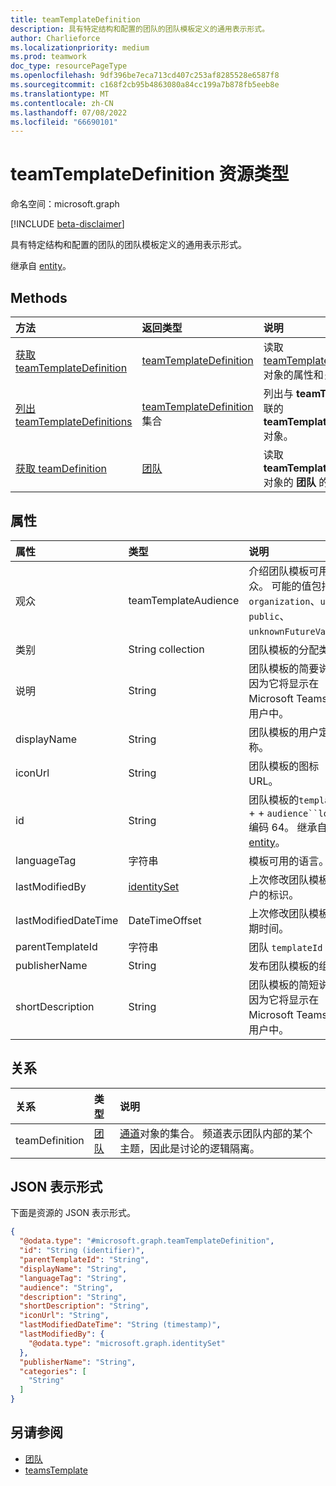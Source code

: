 ```yaml
---
title: teamTemplateDefinition
description: 具有特定结构和配置的团队的团队模板定义的通用表示形式。
author: Charlieforce
ms.localizationpriority: medium
ms.prod: teamwork
doc_type: resourcePageType
ms.openlocfilehash: 9df396be7eca713cd407c253af8285528e6587f8
ms.sourcegitcommit: c168f2cb95b4863080a84cc199a7b878fb5eeb8e
ms.translationtype: MT
ms.contentlocale: zh-CN
ms.lasthandoff: 07/08/2022
ms.locfileid: "66690101"
---
```

# <a name="teamtemplatedefinition-resource-type"></a>teamTemplateDefinition 资源类型

命名空间：microsoft.graph

[!INCLUDE [beta-disclaimer](../../includes/beta-disclaimer.md)]

具有特定结构和配置的团队的团队模板定义的通用表示形式。

继承自 [entity](../resources/entity.md)。

## <a name="methods"></a>Methods
|方法|返回类型|说明|
|:---|:---|:---|
|[获取 teamTemplateDefinition](../api/teamtemplatedefinition-get.md)|[teamTemplateDefinition](../resources/teamtemplatedefinition.md)|读取 [teamTemplateDefinition](../resources/teamtemplatedefinition.md) 对象的属性和关系。|
| [列出 teamTemplateDefinitions](../api/teamtemplate-list-definitions.md) | [teamTemplateDefinition](../resources/teamtemplatedefinition.md) 集合 | 列出与 **teamTemplate** 关联的 **teamTemplateDefinition** 对象。  |
| [获取 teamDefinition](../api/teamtemplatedefinition-get-teamdefinition.md) | [团队](../resources/team.md) | 读取 **teamTemplateDefinition** 对象的 **团队** 的属性 |

## <a name="properties"></a>属性
|属性|类型|说明|
|:---|:---|:---|
|观众|teamTemplateAudience|介绍团队模板可用的受众。 可能的值包括 `organization`、`user`、`public`、`unknownFutureValue`。|
|类别|String collection|团队模板的分配类别。|
|说明|String|团队模板的简要说明，因为它将显示在 Microsoft Teams 中的用户中。|
|displayName|String|团队模板的用户定义名称。|
|iconUrl|String|团队模板的图标 URL。|
|id|String|团队模板的`templateId` +  + `audience``locale`编码 64。 继承自 [entity](../resources/entity.md)。|
|languageTag|字符串|模板可用的语言。|
|lastModifiedBy|[identitySet](../resources/identityset.md)|上次修改团队模板的用户的标识。|
|lastModifiedDateTime|DateTimeOffset|上次修改团队模板的日期时间。|
|parentTemplateId|字符串|团队 `templateId` 模板|
|publisherName|String|发布团队模板的组织。|
|shortDescription|String|团队模板的简短说明，因为它将显示在 Microsoft Teams 中的用户中。|

## <a name="relationships"></a>关系
|关系|类型|说明|
|:---|:---|:---|
|teamDefinition|[团队](../resources/team.md)|[通道](../resources/channel.md)对象的集合。 频道表示团队内部的某个主题，因此是讨论的逻辑隔离。|

## <a name="json-representation"></a>JSON 表示形式
下面是资源的 JSON 表示形式。
<!-- {
  "blockType": "resource",
  "keyProperty": "id",
  "@odata.type": "microsoft.graph.teamtemplatedefinition",
  "baseType": "microsoft.graph.entity",
  "openType": false
}
-->
``` json
{
  "@odata.type": "#microsoft.graph.teamTemplateDefinition",
  "id": "String (identifier)",
  "parentTemplateId": "String",
  "displayName": "String",
  "languageTag": "String",
  "audience": "String",
  "description": "String",
  "shortDescription": "String",
  "iconUrl": "String",
  "lastModifiedDateTime": "String (timestamp)",
  "lastModifiedBy": {
    "@odata.type": "microsoft.graph.identitySet"
  },
  "publisherName": "String",
  "categories": [
    "String"
  ]
}
```
## <a name="see-also"></a>另请参阅

- [团队](team.md)
- [teamsTemplate](teamsTemplate.md)

